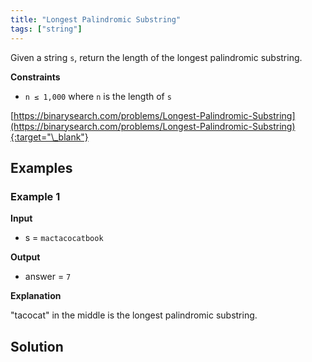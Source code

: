 ```yaml
---
title: "Longest Palindromic Substring"
tags: ["string"]
---
```


Given a string `s`, return the length of the longest palindromic substring.

**Constraints**

- `n ≤ 1,000` where `n` is the length of `s`

[https://binarysearch.com/problems/Longest-Palindromic-Substring](https://binarysearch.com/problems/Longest-Palindromic-Substring){:target="\_blank"}

## Examples

### Example 1

**Input**

- s = `mactacocatbook`

**Output**

- answer = `7`

**Explanation**

"tacocat" in the middle is the longest palindromic substring.

## Solution

<script src="https://gist.github.com/yaeba/16da7be5123724fcf6eccc25581cef5a.js?file=Longest-Palindromic-Substring.java"></script>
